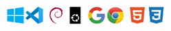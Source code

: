 <div align="center">
    <img src="https://raw.githubusercontent.com/devicons/devicon/master/icons/windows8/windows8-original.svg" width="40px" height="40px"/>
    <img src="https://raw.githubusercontent.com/devicons/devicon/master/icons/vscode/vscode-original.svg" width="40px" height="40px"/> 
    <img src="https://raw.githubusercontent.com/devicons/devicon/master/icons/debian/debian-plain.svg" width="40px" height="40px"/>
    <img src="https://raw.githubusercontent.com/devicons/devicon/master/icons/ubuntu/ubuntu-plain.svg" width="40px" height="40px"/> 
    <img src="https://raw.githubusercontent.com/devicons/devicon/master/icons/google/google-original.svg" width="40px" height="40px"/>
    <img src="https://raw.githubusercontent.com/devicons/devicon/master/icons/chrome/chrome-original.svg" width="40px" height="40px"/> 
    <img src="https://raw.githubusercontent.com/devicons/devicon/master/icons/html5/html5-plain.svg" width="40px" height="40px"/>
    <img src="https://raw.githubusercontent.com/devicons/devicon/master/icons/css3/css3-plain.svg" width="40px" height="40px"/>
</div>
